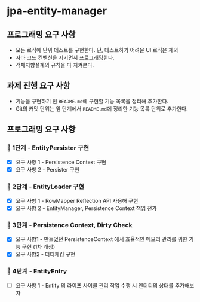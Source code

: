 # jpa-entity-manager

## 프로그래밍 요구 사항

- 모든 로직에 단위 테스트를 구현한다. 단, 테스트하기 어려운 UI 로직은 제외
- 자바 코드 컨벤션을 지키면서 프로그래밍한다.
- 객체지향설계의 규칙을 다 지켜본다.

## 과제 진행 요구 사항

- 기능을 구현하기 전 `README.md`에 구현할 기능 목록을 정리해 추가한다.
- Git의 커밋 단위는 앞 단계에서 `README.md`에 정리한 기능 목록 단위로 추가한다.

## 프로그래밍 요구 사항

### 🚀 1단계 - EntityPersister 구현

- [x] 요구 사항 1 - Persistence Context 구현
- [x] 요구 사항 2 - Persister 구현

### 🚀 2단계 - EntityLoader 구현

- [x] 요구 사항 1 - RowMapper Reflection API 사용해 구현
- [x] 요구 사항 2 - EntityManager, Persistence Context 책임 전가

### 🚀 3단계 - Persistence Context, Dirty Check
- [x] 요구 사항1 - 만들었던 PersistenceContext 에서 효율적인 메모리 관리를 위한 기능 구현 (1차 캐싱)
- [x] 요구 사항2 - 더티체킹 구현

### 🚀 4단계 - EntityEntry
- [ ] 요구 사항 1 - Entity 의 라이프 사이클 관리 작업 수행 시 엔터티의 상태를 추가해보자

